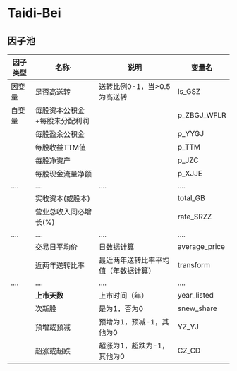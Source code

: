 # Taidi-Bei

## 因子池

| 因子类型 | 名称·                         | 说明                     |变量名        |
| -------- | -----------------------------| ------------------------ |------------ |
| 因变量    | 是否高送转                    | 送转比例0-1，当>0.5为高送转|   Is_GSZ    |
| 自变量    | 每股资本公积金+每股未分配利润   |                          | p_ZBGJ_WFLR |
|          | 每股盈余公积金                 |                          | p_YYGJ      |
|          | 每股收益TTM值               |                          | p_TTM      |
|          | 每股净资产                     |                          | p_JZC       |
|          | 每股现金流量净额                |                          | p_XJJE       |
|....|....|....|....|
|          | 实收资本(或股本)              |                          |   total_GB    |
|          | 营业总收入同必增长(%)          |                          |   rate_SRZZ   |
|....|....|....|....|
|          | 交易日平均价                  |        日数据计算                  |   average_price    |
|          | 近两年送转比率                | 最近两年送转比率平均值（年数据计算）  |   transform   |
|....|....|....|....|
|          | **上市天数**                   | 上市时间（年）            |    year_listed     |
|          | 次新股                         | 是为1，否为0             |     snew_share      |
|          | 预增或预减                      | 预增为1，预减-1，其他为0 |     YZ_YJ            |
|          | 超涨或超跌                      | 超涨为1，超跌为-1，其他为0  |  CZ_CD            |
